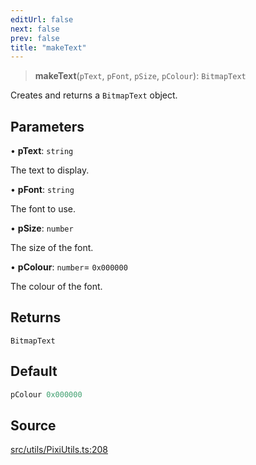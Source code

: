 ```yaml
---
editUrl: false
next: false
prev: false
title: "makeText"
---
```


> **makeText**(`pText`, `pFont`, `pSize`, `pColour`): `BitmapText`

Creates and returns a `BitmapText` object.

## Parameters

• **pText**: `string`

The text to display.

• **pFont**: `string`

The font to use.

• **pSize**: `number`

The size of the font.

• **pColour**: `number`= `0x000000`

The colour of the font.

## Returns

`BitmapText`

## Default

```ts
pColour 0x000000
```

## Source

[src/utils/PixiUtils.ts:208](https://github.com/relishinc/dill-pixel/blob/543438455c9a47928084300159416186c2aa1095/src/utils/PixiUtils.ts#L208)
